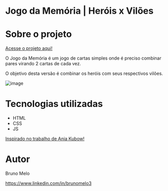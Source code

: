 # Jogo da Memória | Heróis x Vilões

# Sobre o projeto

[Acesse o projeto aqui!](https://memorygame-lilac-seven.vercel.app/)

O Jogo da Memória é um jogo de cartas simples onde é preciso combinar pares virando 2 cartas de cada vez.

O objetivo desta versão é combinar os heróis com seus respectivos vilões.

![image](https://github.com/BrunoMelo3/memorygame/assets/146356576/84b59474-db0c-49a5-9b79-fbb8c979f0d8)

# Tecnologias utilizadas
- HTML
- CSS
- JS

[Inspirado no trabalho de Ania Kubow!](https://www.youtube.com/channel/UC5DNytAJ6_FISueUfzZCVsw)

# Autor

Bruno Melo

https://www.linkedin.com/in/brunomelo3
